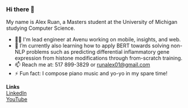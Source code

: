 ### Hi there 👋

<!--**ZovcIfzm/ZovcIfzm** is a ✨ _special_ ✨ repository because its `README.md` (this file) appears on your GitHub profile.-->

My name is Alex Ruan, a Masters student at the University of Michigan studying Computer Science.

- 🧑🏻‍ I'm lead engineer at Avenu working on mobile, insights, and web.
- 🌱 I’m currently also learning how to apply BERT towards solving non-NLP problems such as predicting differential inflammatory gene expression from histone modifications through from-scratch training.
- 📫 Reach me at: 517 899-3829 or runalex01@gmail.com
- ⚡ Fun fact: I compose piano music and yo-yo in my spare time!

**Links**  
[LinkedIn](https://www.linkedin.com/in/alexruancs/)  
[YouTube](https://www.youtube.com/channel/UCRZ6Ry59gP_ZWkoyZwfCccw/videos)  


